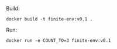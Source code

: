 Build:
```console
docker build -t finite-env:v0.1 .
```

Run:
```console
docker run -e COUNT_TO=3 finite-env:v0.1
```
